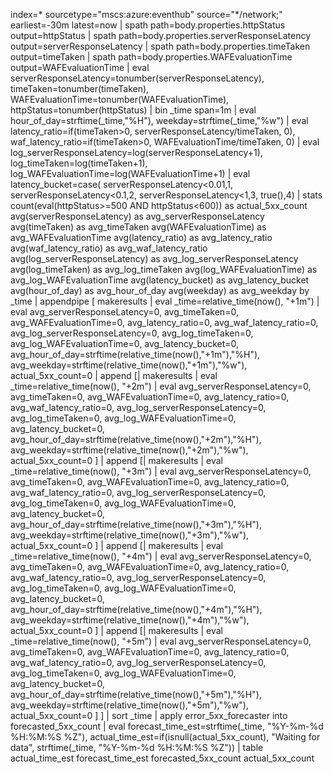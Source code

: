 index=* sourcetype="mscs:azure:eventhub" source="*/network;" earliest=-30m latest=now
| spath path=body.properties.httpStatus output=httpStatus
| spath path=body.properties.serverResponseLatency output=serverResponseLatency
| spath path=body.properties.timeTaken output=timeTaken
| spath path=body.properties.WAFEvaluationTime output=WAFEvaluationTime
| eval serverResponseLatency=tonumber(serverResponseLatency),
        timeTaken=tonumber(timeTaken),
        WAFEvaluationTime=tonumber(WAFEvaluationTime),
        httpStatus=tonumber(httpStatus)
| bin _time span=1m
| eval hour_of_day=strftime(_time,"%H"),
        weekday=strftime(_time,"%w")
| eval latency_ratio=if(timeTaken>0, serverResponseLatency/timeTaken, 0),
        waf_latency_ratio=if(timeTaken>0, WAFEvaluationTime/timeTaken, 0)
| eval log_serverResponseLatency=log(serverResponseLatency+1),
        log_timeTaken=log(timeTaken+1),
        log_WAFEvaluationTime=log(WAFEvaluationTime+1)
| eval latency_bucket=case(
        serverResponseLatency<0.01,1,
        serverResponseLatency<0.1,2,
        serverResponseLatency<1,3,
        true(),4)
| stats count(eval(httpStatus>=500 AND httpStatus<600)) as actual_5xx_count
        avg(serverResponseLatency) as avg_serverResponseLatency
        avg(timeTaken) as avg_timeTaken
        avg(WAFEvaluationTime) as avg_WAFEvaluationTime
        avg(latency_ratio) as avg_latency_ratio
        avg(waf_latency_ratio) as avg_waf_latency_ratio
        avg(log_serverResponseLatency) as avg_log_serverResponseLatency
        avg(log_timeTaken) as avg_log_timeTaken
        avg(log_WAFEvaluationTime) as avg_log_WAFEvaluationTime
        avg(latency_bucket) as avg_latency_bucket
        avg(hour_of_day) as avg_hour_of_day
        avg(weekday) as avg_weekday
by _time
| appendpipe [
    makeresults
    | eval _time=relative_time(now(), "+1m")
    | eval avg_serverResponseLatency=0,
           avg_timeTaken=0,
           avg_WAFEvaluationTime=0,
           avg_latency_ratio=0,
           avg_waf_latency_ratio=0,
           avg_log_serverResponseLatency=0,
           avg_log_timeTaken=0,
           avg_log_WAFEvaluationTime=0,
           avg_latency_bucket=0,
           avg_hour_of_day=strftime(relative_time(now(),"+1m"),"%H"),
           avg_weekday=strftime(relative_time(now(),"+1m"),"%w"),
           actual_5xx_count=0
    | append [| makeresults | eval _time=relative_time(now(), "+2m") | eval avg_serverResponseLatency=0, avg_timeTaken=0, avg_WAFEvaluationTime=0, avg_latency_ratio=0, avg_waf_latency_ratio=0, avg_log_serverResponseLatency=0, avg_log_timeTaken=0, avg_log_WAFEvaluationTime=0, avg_latency_bucket=0, avg_hour_of_day=strftime(relative_time(now(),"+2m"),"%H"), avg_weekday=strftime(relative_time(now(),"+2m"),"%w"), actual_5xx_count=0 ]
    | append [| makeresults | eval _time=relative_time(now(), "+3m") | eval avg_serverResponseLatency=0, avg_timeTaken=0, avg_WAFEvaluationTime=0, avg_latency_ratio=0, avg_waf_latency_ratio=0, avg_log_serverResponseLatency=0, avg_log_timeTaken=0, avg_log_WAFEvaluationTime=0, avg_latency_bucket=0, avg_hour_of_day=strftime(relative_time(now(),"+3m"),"%H"), avg_weekday=strftime(relative_time(now(),"+3m"),"%w"), actual_5xx_count=0 ]
    | append [| makeresults | eval _time=relative_time(now(), "+4m") | eval avg_serverResponseLatency=0, avg_timeTaken=0, avg_WAFEvaluationTime=0, avg_latency_ratio=0, avg_waf_latency_ratio=0, avg_log_serverResponseLatency=0, avg_log_timeTaken=0, avg_log_WAFEvaluationTime=0, avg_latency_bucket=0, avg_hour_of_day=strftime(relative_time(now(),"+4m"),"%H"), avg_weekday=strftime(relative_time(now(),"+4m"),"%w"), actual_5xx_count=0 ]
    | append [| makeresults | eval _time=relative_time(now(), "+5m") | eval avg_serverResponseLatency=0, avg_timeTaken=0, avg_WAFEvaluationTime=0, avg_latency_ratio=0, avg_waf_latency_ratio=0, avg_log_serverResponseLatency=0, avg_log_timeTaken=0, avg_log_WAFEvaluationTime=0, avg_latency_bucket=0, avg_hour_of_day=strftime(relative_time(now(),"+5m"),"%H"), avg_weekday=strftime(relative_time(now(),"+5m"),"%w"), actual_5xx_count=0 ]
]
| sort _time
| apply error_5xx_forecaster into forecasted_5xx_count
| eval forecast_time_est=strftime(_time, "%Y-%m-%d %H:%M:%S %Z"),
        actual_time_est=if(isnull(actual_5xx_count), "Waiting for data", strftime(_time, "%Y-%m-%d %H:%M:%S %Z"))
| table actual_time_est forecast_time_est forecasted_5xx_count actual_5xx_count
